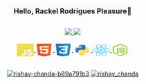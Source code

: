 <h3 align="center"> Hello, Rackel Rodrigues Pleasure💙</h3>

##
<div  align="center">
<a href="https://github.com/RackelRodrigues/github-readme-stats">
<img height="150em" src="https://github-readme-stats.vercel.app/api?username=RackelRodrigues&show_icons=true&theme=github_dark" />
<img height="150em" src="https://github-readme-stats.vercel.app/api/top-langs/?username=RackelRodrigues&layout=compact&langs_count=7&theme=github_dark"/>
</div>
 <div style="display: inline_block" align="center"><br>
  <img align="center" alt="Rock-Js" height="30" width="40" src="https://raw.githubusercontent.com/devicons/devicon/master/icons/javascript/javascript-plain.svg">
  <img align="center" alt="Rock-HTML" height="30" width="40" src="https://raw.githubusercontent.com/devicons/devicon/master/icons/html5/html5-original.svg">
  <img align="center" alt="Rock-CSS" height="30" width="40" src="https://raw.githubusercontent.com/devicons/devicon/master/icons/css3/css3-original.svg">
  <img align="center" alt="Rock-Python" height="30" width="40" src="https://raw.githubusercontent.com/devicons/devicon/master/icons/python/python-original.svg">
  <img align="center" alt="Rock-React" height="30" width="40" src="https://raw.githubusercontent.com/devicons/devicon/master/icons/react/react-original.svg">
  <img align="center" alt="Rock-Nodejs" height="30" width="40" src="https://raw.githubusercontent.com/devicons/devicon/master/icons/nodejs/nodejs-original.svg">
</div>
 
 ##
<div align="center">
<a href="https://linkedin.com/in/rackel-de-oliveira-708b57212/" target="blank"><img align="center" src="https://raw.githubusercontent.com/rahuldkjain/github-profile-readme-generator/master/src/images/icons/Social/linked-in-alt.svg" alt="rishav-chanda-b89a791b3" height="30" width="40" /></a>
<a href="https://instagram.com/rackel.rodrigues" target="blank"><img align="center" src="https://raw.githubusercontent.com/rahuldkjain/github-profile-readme-generator/master/src/images/icons/Social/instagram.svg" alt="rishav_chanda" height="30" width="40" /></a>
 </div>
